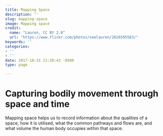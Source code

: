 ```yaml
---
title: Mapping Space
description: ''
slug: mapping-space
image: Mapping space
credit:
  name: "Lauren, CC BY 2.0"
  url: "https://www.flickr.com/photos/seelauren/2826595563/"
keywords: ''
categories:
- ''
- ''
date: 2017-10-31 21:28:43 -0500
type: page

---
```

# Capturing bodily movement through space and time

Mapping space helps us to record information about the qualities of a space, how it is utilised, what the common pathways and flows are, and what volume the human body occupies within that space.

